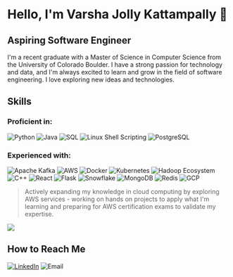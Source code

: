 # Hello, I'm Varsha Jolly Kattampally 👋

## Aspiring Software Engineer

I'm a recent graduate with a Master of Science in Computer Science from the University of Colorado Boulder. I have a strong passion for technology and data, and I'm always excited to learn and grow in the field of software engineering. I love exploring new ideas and technologies.



## Skills
### Proficient in:
![Python](https://img.shields.io/badge/Python-3776AB?style=flat&logo=python&logoColor=white) ![Java](https://img.shields.io/badge/Java-007396?style=flat&logo=java&logoColor=white) ![SQL](https://img.shields.io/badge/SQL-4479A1?style=flat&logo=postgresql&logoColor=white) ![Linux Shell Scripting](https://img.shields.io/badge/Linux_Shell_Scripting-FCC624?style=flat&logo=linux&logoColor=black) ![PostgreSQL](https://img.shields.io/badge/PostgreSQL-336791?style=flat&logo=postgresql&logoColor=white)

### Experienced with:
![Apache Kafka](https://img.shields.io/badge/Apache_Kafka-231F20?style=flat&logo=apache-kafka&logoColor=white) ![AWS](https://img.shields.io/badge/AWS-232F3E?style=flat&logo=amazon-aws&logoColor=white) ![Docker](https://img.shields.io/badge/Docker-2496ED?style=flat&logo=docker&logoColor=white) ![Kubernetes](https://img.shields.io/badge/Kubernetes-326CE5?style=flat&logo=kubernetes&logoColor=white) ![Hadoop Ecosystem](https://img.shields.io/badge/Hadoop_Ecosystem-66CCFF?style=flat&logo=apache-hadoop&logoColor=black) ![C++](https://img.shields.io/badge/C%2B%2B-00599C?style=flat&logo=c%2B%2B&logoColor=white) ![React](https://img.shields.io/badge/React-61DAFB?style=flat&logo=react&logoColor=black) ![Flask](https://img.shields.io/badge/Flask-white?style=flat&logo=flask&logoColor=black) ![Snowflake](https://img.shields.io/badge/Snowflake-003C71?style=flat&logo=snowflake&logoColor=white) ![MongoDB](https://img.shields.io/badge/MongoDB-47A248?style=flat&logo=mongodb&logoColor=white) ![Redis](https://img.shields.io/badge/Redis-DC382D?style=flat&logo=redis&logoColor=white) ![GCP](https://img.shields.io/badge/GCP-4285F4?style=flat&logo=google-cloud&logoColor=white)

 > Actively expanding my knowledge in cloud computing by exploring AWS services - working on hands on projects to apply what I'm learning and preparing for AWS certification exams to validate my expertise.

<img src="https://github-readme-stats.vercel.app/api/top-langs/?username=Varsha-JK&layout=donut&theme=radical">

## How to Reach Me

[![LinkedIn](https://img.shields.io/badge/LinkedIn-blue?logo=LinkedIn)](https://www.linkedin.com/in/varsha-j-k-65861017b)
![Email](https://img.shields.io/badge/varsha.kattampally@colorado.edu-red?logo=maildotru)



<!--

## Currently Learning
<img src="https://upload.wikimedia.org/wikipedia/commons/9/93/Amazon_Web_Services_Logo.svg" width="100">

## 📊 GitHub Stats
<img src="https://github-readme-stats.vercel.app/api?username=Varsha-JK&theme=radical&show_icons=true&include_all_commits=true&include_all_contributions=true">   

**Varsha-JK/Varsha-JK** is a ✨ _special_ ✨ repository because its `README.md` (this file) appears on your GitHub profile.

Here are some ideas to get you started:

- 🔭 I’m currently working on ...
- 🌱 I’m currently learning ...
- 👯 I’m looking to collaborate on ...
- 🤔 I’m looking for help with ...
- 💬 Ask me about ...
- 📫 How to reach me: ...
- 😄 Pronouns: ...
- ⚡ Fun fact: ...
-->
